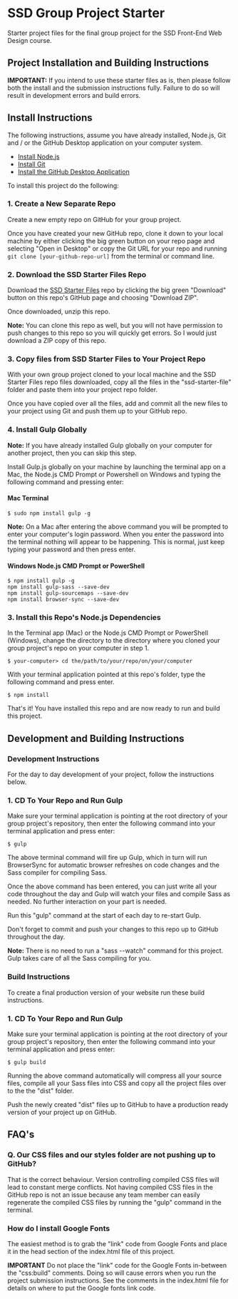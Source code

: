 # SSD Group Project Starter
Starter project files for the final group project for the SSD Front-End Web Design course.

## Project Installation and Building Instructions

**IMPORTANT:** If you intend to use these starter files as is, then please follow both the install and the submission instructions fully. Failure to do so will result in development errors and build errors.

## Install Instructions

The following instructions, assume you have already installed, Node.js, Git and / or the GitHub Desktop application on your computer system. 

- [Install Node.js](https://nodejs.org/)
- [Install Git](https://git-scm.com/)
- [Install the GitHub Desktop Application](https://desktop.github.com/)

To install this project do the following:

### 1. Create a New Separate Repo

Create a new empty repo on GitHub for your group project.

Once you have created your new GitHub repo, clone it down to your local machine by either clicking the big green button on your repo page and selecting "Open in Desktop" or copy the Git URL for your repo and running `git clone [your-github-repo-url]` from the terminal or command line. 

### 2. Download the SSD Starter Files Repo

Download the [SSD Starter Files](https://github.com/michaelwhyte/ssd-group-project-starter) repo by clicking the big green "Download" button on this repo's GitHub page and choosing "Download ZIP".

Once downloaded, unzip this repo. 

**Note:** You can clone this repo as well, but you will not have permission to push changes to this repo so you will quickly get errors. So I would just download a ZIP copy of this repo.

### 3. Copy files from SSD Starter Files to Your Project Repo

With your own group project cloned to your local machine and the SSD Starter Files repo files downloaded, copy all the files in the "ssd-starter-file" folder and paste them into your project repo folder.

Once you have copied over all the files, add and commit all the new files to your project using Git and push them up to your GitHub repo.


### 4. Install Gulp Globally

**Note:** If you have already installed Gulp globally on your computer for another project, then you can skip this step.

Install Gulp.js globally on your machine by launching the terminal app on a Mac, the Node.js CMD Prompt or Powershell on Windows and typing the following command and pressing enter:

#### Mac Terminal

```shell
$ sudo npm install gulp -g 
```
**Note:** On a Mac after entering the above command you will be prompted to enter your computer's login password. When you enter the password into the terminal nothing will appear to be happening. This is normal, just keep typing your password and then press enter.

#### Windows Node.js CMD Prompt or PowerShell

```shell
$ npm install gulp -g
npm install gulp-sass --save-dev
npm install gulp-sourcemaps --save-dev
npm install browser-sync --save-dev
```
### 3. Install this Repo's Node.js Dependencies

In the Terminal app (Mac) or the Node.js CMD Prompt or PowerShell (Windows), change the directory to the directory where you cloned your group project's repo on your computer in step 1.

```shell
$ your-computer> cd the/path/to/your/repo/on/your/computer
```

With your terminal application pointed at this repo's folder, type the following command and press enter.

```shell
$ npm install
```

That's it! You have installed this repo and are now ready to run and build this project.

## Development and Building Instructions

### Development Instructions

For the day to day development of your project, follow the instructions below.

### 1. CD To Your Repo and Run Gulp

Make sure your terminal application is pointing at the root directory of your group project's repository, then enter the following command into your terminal application and press enter:

```shell
$ gulp
```

The above terminal command will fire up Gulp, which in turn will run BrowserSync for automatic browser refreshes on code changes and the Sass compiler for compiling Sass.

Once the above command has been entered, you can just write all your code throughout the day and Gulp will watch your files and compile Sass as needed. No further interaction on your part is needed.

Run this "gulp" command at the start of each day to re-start Gulp.

Don't forget to commit and push your changes to this repo up to GitHub throughout the day.

**Note:** There is no need to run a "sass --watch" command for this project. Gulp takes care of all the Sass compiling for you.

### Build Instructions

To create a final production version of your website run these build instructions.

### 1. CD To Your Repo and Run Gulp

Make sure your terminal application is pointing at the root directory of your group project's repository, then enter the following command into your terminal application and press enter:

```shell
$ gulp build
```

Running the above command automatically will compress all your source files, compile all your Sass files into CSS and copy all the project files over to the the "dist" folder.

Push the newly created "dist" files up to GitHub to have a production ready version of your project up on GitHub.

## FAQ's

### Q. Our CSS files and our styles folder are not pushing up to GitHub?

That is the correct behaviour. Version controlling compiled CSS files will lead to constant merge conflicts. Not having compiled CSS files in the GitHub repo is not an issue because any team member can easily regenerate the compiled CSS files by running the "gulp" command in the terminal.

### How do I install Google Fonts

The easiest method is to grab the "link" code from Google Fonts and place it in the head section of the index.html file of this project.

**IMPORTANT** Do not place the "link" code for the Google Fonts in-between the "css:build" comments. Doing so will cause errors when you run the project submission instructions. See the comments in the index.html file for details on where to put the Google fonts link code.
